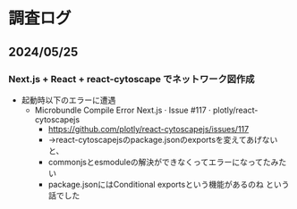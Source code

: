 
# 調査ログ

## 2024/05/25

### Next.js + React + react-cytoscape でネットワーク図作成

- 起動時以下のエラーに遭遇
  - Microbundle Compile Error Next.js · Issue #117 · plotly/react-cytoscapejs
    - <https://github.com/plotly/react-cytoscapejs/issues/117>
    - →react-cytoscapejsのpackage.jsonのexportsを変えてあげないと、
    - commonjsとesmoduleの解決ができなくってエラーになってたみたい
    - package.jsonにはConditional exportsという機能があるのね という話でした


